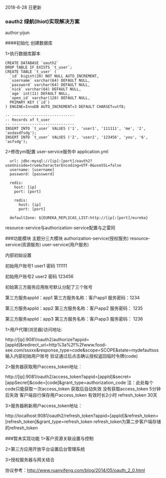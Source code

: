 2018-6-28 日更新  

### oauth2  绿航(lhiot)实现解决方案
author:yijun

####初始化
创建数据库
   
1>执行数据库脚本
```
CREATE DATABASE `oauth2`
DROP TABLE IF EXISTS `t_user`;
CREATE TABLE `t_user` (
  `id` bigint(20) NOT NULL AUTO_INCREMENT,
  `username` varchar(64) DEFAULT NULL,
  `password` varchar(64) DEFAULT NULL,
  `nick` varchar(64) DEFAULT NULL,
  `age` int(11) DEFAULT NULL,
  `open_id` varchar(128) DEFAULT NULL,
  PRIMARY KEY (`id`)
) ENGINE=InnoDB AUTO_INCREMENT=3 DEFAULT CHARSET=utf8;

-- ----------------------------
-- Records of t_user
-- ----------------------------
INSERT INTO `t_user` VALUES ('1', 'user1', '111111', 'me', '2', 'asdasdfsdg');
INSERT INTO `t_user` VALUES ('2', 'user2', '123456', 'you', '6', 'asfsdg');

```   
2>修改yml配置 
user-service服务中 application.yml
```
  url: jdbc:mysql://[ip]:[port]/oauth2?useUnicode=true&characterEncoding=UTF-8&useSSL=false
  username: [username]
  password: [password]
  
  redis:
    host: [ip]
    port: [port]
    
    redis:
      host: [ip]
      port: [port]
      
  defaultZone: ${EUREKA_REPLICAS_LIST:http://[ip]:[port]/eureka}    
```
resource-service与authorization-service配置与之雷同

###功能模块
主题分三大模块 
authorization-service(授权服务)
resource-service(资源服务)
user-service(用户服务)

内部初始设置

初始用户账号1
user1
密码
111111

初始用户账号2
user2
密码
123456

初始第三方服务应用账号默认分配了三个账号

第三方服务appId：app1 第三方服务名称：客户app1 服务密码：1234

第三方服务appId：app2 第三方服务名称：客户app2 服务密码： 1235

第三方服务appId：app3 第三方服务名称：客户app3 服务密码： 1236

1>用户代理(浏览器)访问地址:

http://[ip]:9081/oauth2/authorize?appid=[appId]&redirect_uri=http%3a%2f%2fwww.food-see.com/ssxxx&response_type=code&scope=SCOPE&state=mydefaultsss
输入内部初始用户账号
验证通过后点击确认授权返回临时令牌(code)

2>服务器获取用户access_token地址：

http://[ip]:9081/oauth2/access_token?appid=[appId]&secret=[appSecret]&code=[code]&grant_type=authorization_code
注：此处每个code只能获取一次access_token 获取后自动失效 没有获取access_token 5分钟后失效
客户端自行保存用户access_token 有效时长2小时 refresh_token 30天

3>服务器刷新用户access_token地址：

http://localhost:9081/oauth2/refresh_token?appid=[appId]&refresh_token=[refresh_token]&grant_type=refresh_token
refresh_token为第二步客户端存储的refresh_token

###暂未实现功能
1>客户资源关联设置与控制

2>第三方应用开放平台设置后台管理系统

3>授权服务器与网关结合


协议参考：http://www.ruanyifeng.com/blog/2014/05/oauth_2_0.html